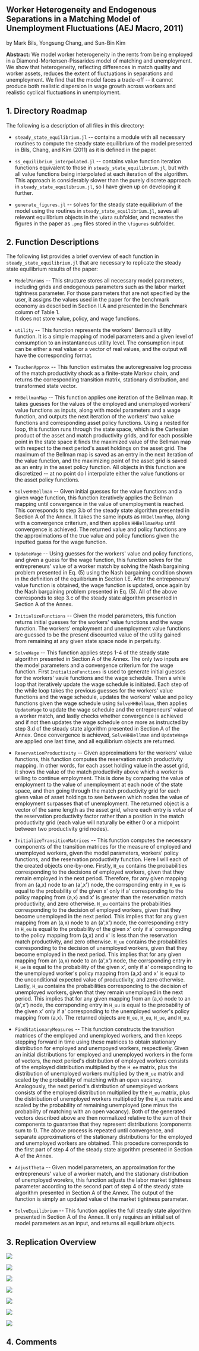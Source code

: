 ## **Worker Heterogeneity and Endogenous Separations in a Matching Model of Unemployment Fluctuations (AEJ Macro, 2011)**

by Mark Bils, Yongsung Chang, and Sun-Bin Kim

**Abstract:** We model worker heterogeneity in the rents from being employed in a Diamond-Mortensen-Pissarides model of matching and unemployment. 
We show that heterogeneity, reflecting differences in match quality and worker assets, reduces the extent of fluctuations in separations and unemployment. 
We find that the model faces a trade-off -- it cannot produce both realistic dispersion in wage growth across workers and realistic cyclical fluctuations in unemployment. 

## **1. Directory Roadmap**

The following is a description of all files in this directory:

- `steady_state_equilibrium.jl` -- contains a module with all necessary routines to compute the steady state equilibrium of the model presented in Bils, Chang, and Kim (2011) as it is defined in the paper.

- `ss_equilibrium_interpolated.jl` -- contains value function iteration functions equivalent to those in `steady_state_equilibrium.jl`, but with all value functions being interpolated at each iteration of the algorithm. 
This approach is considerably slower than the purely discrete approach in `steady_state_equilibrium.jl`, so I have given up on developing it further. 

- `generate_figures.jl` -- solves for the steady state equilibrium of the model using the routines in `steady_state_equilibrium.jl`, saves all relevant equilibrium objects in the `\data` subfolder, and recreates the figures in the paper as `.png` files stored in the `\figures` subfolder. 

## **2. Function Descriptions** 

The following list provides a brief overview of each function in `steady_state_equilibrium.jl` that are necessary to replicate the steady state equilibrium results of the paper: 

- `ModelParams` -- This structure stores all necessary model parameters, including grids and endogenous parameters such as the labor market tightness parameter.
For those parameters that are not specified by the user, it assigns the values used in the paper for the benchmark economy as described in Section II.A and presented in the Benchmark column of Table 1.  
It does not store value, policy, and wage functions. 

- `utility` -- This function represents the workers' Bernoulli utility function.
It is a simple mapping of model parameters and a given level of consumption to an instantaneous utility level. 
The consumption input can be either a real value or a vector of real values, and the output will have the corresponding format. 

- `TauchenApprox` -- This function estimates the autoregressive log process of the match productivity shock as a finite-state Markov chain, and returns the corresponding transition matrix, stationary distribution, and transformed state vector. 

- `HHBellmanMap` -- This function applies one iteration of the Bellman map.
It takes guesses for the values of the employed and unemployed workers' value functions as inputs, along with model parameters and a wage function, and outputs the next iteration of the workers' two value functions and corresponding asset policy functions.
Using a nested for loop, this function runs through the state space, which is the Cartesian product of the asset and match productivity grids, and for each possible point in the state space it finds the maximized value of the Bellman map with respect to the next period's asset holdings on the asset grid.
The maximum of the Bellman map is saved as an entry in the next iteration of the value function, and the maximizing point of the asset grid is saved as an entry in the asset policy function.
All objects in this function are discretized -- at no point do I interpolate either the value functions or the asset policy functions.

- `SolveHHBellman` -- Given initial guesses for the value functions and a given wage function, this function iteratively applies the Bellman mapping until convergence in the value of unemployment is reached. 
This corresponds to step 3.b of the steady state algorithm presented in Section A of the Annex.
It takes the same inputs as `HHBellmanMap`, along with a convergence criterium, and then applies `HHBellmanMap` until convergence is achieved. 
The returned value and policy functions are the approximations of the true value and policy functions given the inputted guess for the wage function. 

- `UpdateWage` -- Using guesses for the workers' value and policy functions, and given a guess for the wage function, this function solves for the entrepreneurs' value of a worker match by solving the Nash bargaining problem presented in Eq. (5) using the Nash bargaining condition shown in the definition of the equilibrium in Section I.E. 
After the entrepeneurs' value function is obtained, the wage function is updated, once again by the Nash bargaining problem presented in Eq. (5). 
All of the above corresponds to step 3.c of the steady state algorithm presented in Section A of the Annex.  

- `InitializeFunctions` -- Given the model parameters, this function returns initial guesses for the workers' value functions and the wage function.
The workers' employment and unemployment value functions are guessed to be the present discounted value of the utility gained from remaining at any given state space node in perpetuity. 

- `SolveWage` -- This function applies steps 1-4 of the steady state algorithm presented in Section A of the Annex.
The only two inputs are the model parameters and a convergence criterium for the wage function.
First `InitializeFunctions` is used to generate initial guesses for the workers' vaule functions and the wage schedule.
Then a while loop that iteratively update the wage schedule is initiated. 
Each step of the while loop takes the previous guesses for the workers' value functions and the wage schedule, updates the workers' value and policy functions given the wage schedule using `SolveHHBellman`, then applies `UpdateWage` to update the wage schedule and the entrepreneurs' value of a worker match, and lastly checks whether convergence is achieved and if not then updates the wage schedule once more as instructed by step 3.d of the steady state algorithm presented in Section A of the Annex.
Once convergence is achieved, `SolveHHBellman` and `UpdateWage` are applied one last time, and all equilibrium objects are returned.

- `ReservationProductivity` -- Given approximations for the workers' value functions, this function computes the reservation match productivity mapping.
In other words, for each asset holding value in the asset grid, it shows the value of the match productivity above which a worker is willing to continue employment.
This is done by comparing the value of employment to the value of unemployment at each node of the state space, and then going through the match productivity grid for each given value of asset holdings to see between which nodes the value of employment surpasses that of unemployment. 
The returned object is a vector of the same length as the asset grid, where each entry is *value* of the reservation productivity factor rather than a position in the match productivity grid (each value will naturally be either 0 or a midpoint between two productivity grid nodes). 

- `InitializeTransitionMatrices` -- This function computes the necessary components of the transition matrices for the measure of employed and unemployed workers, given the model parameters, workers' policy functions, and the reservation productivity function. 
Here I will each of the created objects one-by-one.
Firstly, `H_ee` contains the probabilities corresponding to the decisions of employed workers, given that they remain employed in the next period.
Therefore, for any given mapping from an (a,x) node to an (a',x') node, the corrsponding entry in `H_ee` is equal to the probability of the given x' only if a' corresponding to the policy mapping from (a,x) and x' is greater than the reservation match productivity, and zero otherwise.
`H_eu` contains the probabilities corresponding to the decision of employed workers, given that they become unemployed in the next period.
This implies that for any given mapping from an (a,x) node to an (a',x') node, the corresponding entry in `H_eu` is equal to the probability of the given x' only if a' corresponding to the policy mapping from (a,x) and x' is less than the reservation match productivity, and zero otherwise.
`H_ue` contains the probabilities corresponding to the decision of unemployed workers, given that they become employed in the next period.
This implies that for any given mapping from an (a,x) node to an (a',x') node, the corrsponding entry in `H_ue` is equal to the probability of the given x', only if a' corresponding to the unemployed worker's policy mapping from (a,x) and x' is equal to the unconditional expected value of productivity, and zero otherwise.
Lastly, `H_uu` contains the probabilities corresponding to the decision of unemployed workers, given that they remain unemployed in the next period.
This implies that for any given mapping from an (a,x) node to an (a',x') node, the corrsponding entry in `H_uu` is equal to the probability of the given x' only if a' corresponding to the unemployed worker's policy mapping from (a,x).
The returned objects are `H_ee`, `H_eu`, `H_ue`, and `H_uu`. 

- `FindStationaryMeasures` -- This function constructs the transition matrices of the employed and unemployed workers, and then keeps stepping forward in time using these matrices to obtain stationary distribution for employed and unempoyed workers, respectively.
Given an initial distributions for employed and unemployed workers in the form of vectors, the next period's distribution of employed workers consists of the employed distribution multiplied by the `H_ee` matrix, plus the distribution of unemployed workers multiplied by the `H_ue` matrix and scaled by the probability of matching with an open vacancy.
Analogously, the next period's distribution of unemployed workers consists of the employed distribution multiplied by the `H_eu` matrix, plus the distribution of unemployed workers multiplied by the `H_uu` matrix and scaled by the probability of remaining unemployed (one minus the probability of matching with an open vacancy).
Both of the generated vectors described above are then normalized relative to the sum of their components to guarantee that they represent distributions (components sum to 1).
The above process is repeated until convergence, and separate approximations of the stationary distributions for the employed and unemployed workers are obtained.
This procedure corresponds to the first part of step 4 of the steady state algorithm presented in Section A of the Annex.

- `AdjustTheta` -- Given model parameters, an approximation for the entrepreneurs' value of a worker match, and the stationary distribution of unemployed worekrs, this function adjusts the labor market tightness parameter according to the second part of step 4 of the steady state algorithm presented in Section A of the Annex.
The output of the function is simply an updated value of the market tightness parameter. 

- `SolveEquilibrium` -- This function applies the full steady state algorithm presented in Section A of the Annex.
It only requires an initial set of model parameters as an input, and returns all equilibrium objects. 

## **3. Replication Overview** 



![](../bils_chang_kim_2011/figures/fig1.png)



![](../bils_chang_kim_2011/figures/fig2.png)



![](../bils_chang_kim_2011/figures/fig3.png)



![](../bils_chang_kim_2011/figures/fig4.png)



![](../bils_chang_kim_2011/figures/fig5.png)



![](../bils_chang_kim_2011/figures/fig6.png)



![](../bils_chang_kim_2011/figures/fig7.png)

## **4. Comments**
